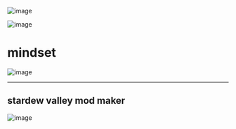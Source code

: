 ![image](https://github.com/noahmindset1/noahmindset1/assets/157752909/ddd2164a-e790-45a0-bcf5-691b617c9b57)

![image](https://github.com/noahmindset1/noahmindset1/assets/157752909/a9eb752b-f07c-42a3-a89c-6469fcc836fd)                               
# mindset
![image](https://github.com/noahmindset1/noahmindset1/assets/157752909/6b39854b-6a7f-4ecc-984e-26b9b6974fe1)

-----
stardew valley mod maker
-----

![image](https://github.com/noahmindset1/noahmindset1/assets/157752909/6ad56c6a-c8fe-4067-a32c-fbc313012ad8)

